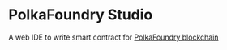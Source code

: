 # PolkaFoundry Studio

A web IDE to write smart contract for [PolkaFoundry blockchain](https://icetea.io)
